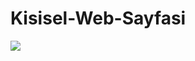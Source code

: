 <h1>Kisisel-Web-Sayfasi</h1>
<img src="https://user-images.githubusercontent.com/120845296/213563487-eec9e41f-8ff4-48c5-b39b-c18c4bd5da1a.gif" />

